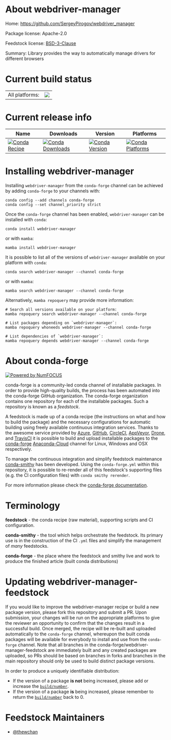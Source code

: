 About webdriver-manager
=======================

Home: https://github.com/SergeyPirogov/webdriver_manager

Package license: Apache-2.0

Feedstock license: [BSD-3-Clause](https://github.com/conda-forge/webdriver-manager-feedstock/blob/main/LICENSE.txt)

Summary: Library provides the way to automatically manage drivers for different browsers

Current build status
====================


<table><tr><td>All platforms:</td>
    <td>
      <a href="https://dev.azure.com/conda-forge/feedstock-builds/_build/latest?definitionId=13429&branchName=main">
        <img src="https://dev.azure.com/conda-forge/feedstock-builds/_apis/build/status/webdriver-manager-feedstock?branchName=main">
      </a>
    </td>
  </tr>
</table>

Current release info
====================

| Name | Downloads | Version | Platforms |
| --- | --- | --- | --- |
| [![Conda Recipe](https://img.shields.io/badge/recipe-webdriver--manager-green.svg)](https://anaconda.org/conda-forge/webdriver-manager) | [![Conda Downloads](https://img.shields.io/conda/dn/conda-forge/webdriver-manager.svg)](https://anaconda.org/conda-forge/webdriver-manager) | [![Conda Version](https://img.shields.io/conda/vn/conda-forge/webdriver-manager.svg)](https://anaconda.org/conda-forge/webdriver-manager) | [![Conda Platforms](https://img.shields.io/conda/pn/conda-forge/webdriver-manager.svg)](https://anaconda.org/conda-forge/webdriver-manager) |

Installing webdriver-manager
============================

Installing `webdriver-manager` from the `conda-forge` channel can be achieved by adding `conda-forge` to your channels with:

```
conda config --add channels conda-forge
conda config --set channel_priority strict
```

Once the `conda-forge` channel has been enabled, `webdriver-manager` can be installed with `conda`:

```
conda install webdriver-manager
```

or with `mamba`:

```
mamba install webdriver-manager
```

It is possible to list all of the versions of `webdriver-manager` available on your platform with `conda`:

```
conda search webdriver-manager --channel conda-forge
```

or with `mamba`:

```
mamba search webdriver-manager --channel conda-forge
```

Alternatively, `mamba repoquery` may provide more information:

```
# Search all versions available on your platform:
mamba repoquery search webdriver-manager --channel conda-forge

# List packages depending on `webdriver-manager`:
mamba repoquery whoneeds webdriver-manager --channel conda-forge

# List dependencies of `webdriver-manager`:
mamba repoquery depends webdriver-manager --channel conda-forge
```


About conda-forge
=================

[![Powered by
NumFOCUS](https://img.shields.io/badge/powered%20by-NumFOCUS-orange.svg?style=flat&colorA=E1523D&colorB=007D8A)](https://numfocus.org)

conda-forge is a community-led conda channel of installable packages.
In order to provide high-quality builds, the process has been automated into the
conda-forge GitHub organization. The conda-forge organization contains one repository
for each of the installable packages. Such a repository is known as a *feedstock*.

A feedstock is made up of a conda recipe (the instructions on what and how to build
the package) and the necessary configurations for automatic building using freely
available continuous integration services. Thanks to the awesome service provided by
[Azure](https://azure.microsoft.com/en-us/services/devops/), [GitHub](https://github.com/),
[CircleCI](https://circleci.com/), [AppVeyor](https://www.appveyor.com/),
[Drone](https://cloud.drone.io/welcome), and [TravisCI](https://travis-ci.com/)
it is possible to build and upload installable packages to the
[conda-forge](https://anaconda.org/conda-forge) [Anaconda-Cloud](https://anaconda.org/)
channel for Linux, Windows and OSX respectively.

To manage the continuous integration and simplify feedstock maintenance
[conda-smithy](https://github.com/conda-forge/conda-smithy) has been developed.
Using the ``conda-forge.yml`` within this repository, it is possible to re-render all of
this feedstock's supporting files (e.g. the CI configuration files) with ``conda smithy rerender``.

For more information please check the [conda-forge documentation](https://conda-forge.org/docs/).

Terminology
===========

**feedstock** - the conda recipe (raw material), supporting scripts and CI configuration.

**conda-smithy** - the tool which helps orchestrate the feedstock.
                   Its primary use is in the construction of the CI ``.yml`` files
                   and simplify the management of *many* feedstocks.

**conda-forge** - the place where the feedstock and smithy live and work to
                  produce the finished article (built conda distributions)


Updating webdriver-manager-feedstock
====================================

If you would like to improve the webdriver-manager recipe or build a new
package version, please fork this repository and submit a PR. Upon submission,
your changes will be run on the appropriate platforms to give the reviewer an
opportunity to confirm that the changes result in a successful build. Once
merged, the recipe will be re-built and uploaded automatically to the
`conda-forge` channel, whereupon the built conda packages will be available for
everybody to install and use from the `conda-forge` channel.
Note that all branches in the conda-forge/webdriver-manager-feedstock are
immediately built and any created packages are uploaded, so PRs should be based
on branches in forks and branches in the main repository should only be used to
build distinct package versions.

In order to produce a uniquely identifiable distribution:
 * If the version of a package **is not** being increased, please add or increase
   the [``build/number``](https://docs.conda.io/projects/conda-build/en/latest/resources/define-metadata.html#build-number-and-string).
 * If the version of a package **is** being increased, please remember to return
   the [``build/number``](https://docs.conda.io/projects/conda-build/en/latest/resources/define-metadata.html#build-number-and-string)
   back to 0.

Feedstock Maintainers
=====================

* [@thewchan](https://github.com/thewchan/)

